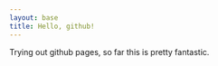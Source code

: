 ```yaml
---
layout: base
title: Hello, github!
---
```


Trying out github pages, so far this is pretty fantastic.